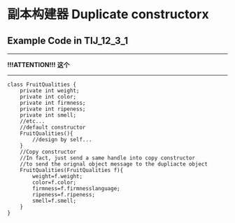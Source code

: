# 副本构建器 Duplicate constructorx
## Example Code in TIJ_12_3_1
***
**!!!ATTENTION!!!**
**这个**
***
```
class FruitQualities {
    private int weight;
    private int color;
    private int firmness;
    private int ripeness;
    private int smell;
    //etc...
    //default constructor
    FruitQualities(){
        //design by self...
    }
    //Copy constructor
    //In fact, just send a same handle into copy constructor 
    //to send the orignal object message to the dupliacte object
    FruitQualities(FruitQualities f){
        weight=f.weight;
        color=f.color;
        firmness=f.firmnesslanguage;
        ripeness=f.ripeness;
        smell=f.smell;    
    }
}
```
